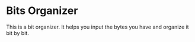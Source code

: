 # Bits Organizer

This is a bit organizer. It helps you input the bytes you have and organize it bit by bit.